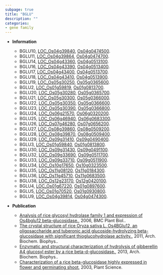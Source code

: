 ```yaml
---
subpage: true
title: "BGLU"
description: ""
categories:
- gene family
---
```


* **Information**  
    + BGLU10, [LOC_Os04g39840](http://rice.plantbiology.msu.edu/cgi-bin/ORF_infopage.cgi?orf=LOC_Os04g39840), [Os04g0474500](http://rapdb.dna.affrc.go.jp/viewer/gbrowse_details/irgsp1?name=Os04g0474500).
    + BGLU11, [LOC_Os04g39864](http://rice.plantbiology.msu.edu/cgi-bin/ORF_infopage.cgi?orf=LOC_Os04g39864), [Os04g0474700](http://rapdb.dna.affrc.go.jp/viewer/gbrowse_details/irgsp1?name=Os04g0474700).
    + BGLU14, [LOC_Os04g43360](http://rice.plantbiology.msu.edu/cgi-bin/ORF_infopage.cgi?orf=LOC_Os04g43360), [Os04g0513100](http://rapdb.dna.affrc.go.jp/viewer/gbrowse_details/irgsp1?name=Os04g0513100).
    + BGLU16, [LOC_Os04g43390](http://rice.plantbiology.msu.edu/cgi-bin/ORF_infopage.cgi?orf=LOC_Os04g43390), [Os04g0513400](http://rapdb.dna.affrc.go.jp/viewer/gbrowse_details/irgsp1?name=Os04g0513400).
    + BGLU17, [LOC_Os04g43400](http://rice.plantbiology.msu.edu/cgi-bin/ORF_infopage.cgi?orf=LOC_Os04g43400), [Os04g0513700](http://rapdb.dna.affrc.go.jp/viewer/gbrowse_details/irgsp1?name=Os04g0513700).
    + BGLU18, [LOC_Os04g43410](http://rice.plantbiology.msu.edu/cgi-bin/ORF_infopage.cgi?orf=LOC_Os04g43410), [Os04g0513900](http://rapdb.dna.affrc.go.jp/viewer/gbrowse_details/irgsp1?name=Os04g0513900).
    + BGLU19, [LOC_Os05g30250](http://rice.plantbiology.msu.edu/cgi-bin/ORF_infopage.cgi?orf=LOC_Os05g30250), [Os05g0365600](http://rapdb.dna.affrc.go.jp/viewer/gbrowse_details/irgsp1?name=Os05g0365600).
    + BGLU2, [LOC_Os01g59819](http://rice.plantbiology.msu.edu/cgi-bin/ORF_infopage.cgi?orf=LOC_Os01g59819), [Os01g0813700](http://rapdb.dna.affrc.go.jp/viewer/gbrowse_details/irgsp1?name=Os01g0813700).
    + BGLU20, [LOC_Os05g30280](http://rice.plantbiology.msu.edu/cgi-bin/ORF_infopage.cgi?orf=LOC_Os05g30280), [Os05g0365700](http://rapdb.dna.affrc.go.jp/viewer/gbrowse_details/irgsp1?name=Os05g0365700).
    + BGLU21, [LOC_Os05g30300](http://rice.plantbiology.msu.edu/cgi-bin/ORF_infopage.cgi?orf=LOC_Os05g30300), [Os05g0366000](http://rapdb.dna.affrc.go.jp/viewer/gbrowse_details/irgsp1?name=Os05g0366000).
    + BGLU22, [LOC_Os05g30350](http://rice.plantbiology.msu.edu/cgi-bin/ORF_infopage.cgi?orf=LOC_Os05g30350), [Os05g0366600](http://rapdb.dna.affrc.go.jp/viewer/gbrowse_details/irgsp1?name=Os05g0366600).
    + BGLU23, [LOC_Os05g30390](http://rice.plantbiology.msu.edu/cgi-bin/ORF_infopage.cgi?orf=LOC_Os05g30390), [Os05g0366800](http://rapdb.dna.affrc.go.jp/viewer/gbrowse_details/irgsp1?name=Os05g0366800).
    + BGLU24, [LOC_Os06g21570](http://rice.plantbiology.msu.edu/cgi-bin/ORF_infopage.cgi?orf=LOC_Os06g21570), [Os06g0320200](http://rapdb.dna.affrc.go.jp/viewer/gbrowse_details/irgsp1?name=Os06g0320200).
    + BGLU25, [LOC_Os06g46940](http://rice.plantbiology.msu.edu/cgi-bin/ORF_infopage.cgi?orf=LOC_Os06g46940), [Os06g0683300](http://rapdb.dna.affrc.go.jp/viewer/gbrowse_details/irgsp1?name=Os06g0683300).
    + BGLU26, [LOC_Os07g46280](http://rice.plantbiology.msu.edu/cgi-bin/ORF_infopage.cgi?orf=LOC_Os07g46280), [Os07g0656200](http://rapdb.dna.affrc.go.jp/viewer/gbrowse_details/irgsp1?name=Os07g0656200).
    + BGLU27, [LOC_Os08g39860](http://rice.plantbiology.msu.edu/cgi-bin/ORF_infopage.cgi?orf=LOC_Os08g39860), [Os08g0509200](http://rapdb.dna.affrc.go.jp/viewer/gbrowse_details/irgsp1?name=Os08g0509200).
    + BGLU28, [LOC_Os08g39870](http://rice.plantbiology.msu.edu/cgi-bin/ORF_infopage.cgi?orf=LOC_Os08g39870), [Os08g0509400](http://rapdb.dna.affrc.go.jp/viewer/gbrowse_details/irgsp1?name=Os08g0509400).
    + BGLU29, [LOC_Os09g31410](http://rice.plantbiology.msu.edu/cgi-bin/ORF_infopage.cgi?orf=LOC_Os09g31410), [Os09g0490400](http://rapdb.dna.affrc.go.jp/viewer/gbrowse_details/irgsp1?name=Os09g0490400).
    + BGLU3, [LOC_Os01g59840](http://rice.plantbiology.msu.edu/cgi-bin/ORF_infopage.cgi?orf=LOC_Os01g59840), [Os01g0813800](http://rapdb.dna.affrc.go.jp/viewer/gbrowse_details/irgsp1?name=Os01g0813800).
    + BGLU30, [LOC_Os09g31430](http://rice.plantbiology.msu.edu/cgi-bin/ORF_infopage.cgi?orf=LOC_Os09g31430), [Os09g0491100](http://rapdb.dna.affrc.go.jp/viewer/gbrowse_details/irgsp1?name=Os09g0491100).
    + BGLU32, [LOC_Os09g33690](http://rice.plantbiology.msu.edu/cgi-bin/ORF_infopage.cgi?orf=LOC_Os09g33690), [Os09g0511700](http://rapdb.dna.affrc.go.jp/viewer/gbrowse_details/irgsp1?name=Os09g0511700).
    + BGLU33, [LOC_Os09g33710](http://rice.plantbiology.msu.edu/cgi-bin/ORF_infopage.cgi?orf=LOC_Os09g33710), [Os09g0511900](http://rapdb.dna.affrc.go.jp/viewer/gbrowse_details/irgsp1?name=Os09g0511900).
    + BGLU34, [LOC_Os10g17650](http://rice.plantbiology.msu.edu/cgi-bin/ORF_infopage.cgi?orf=LOC_Os10g17650), [Os10g0323500](http://rapdb.dna.affrc.go.jp/viewer/gbrowse_details/irgsp1?name=Os10g0323500).
    + BGLU35, [LOC_Os11g08120](http://rice.plantbiology.msu.edu/cgi-bin/ORF_infopage.cgi?orf=LOC_Os11g08120), [Os11g0184300](http://rapdb.dna.affrc.go.jp/viewer/gbrowse_details/irgsp1?name=Os11g0184300).
    + BGLU36, [LOC_Os11g45710](http://rice.plantbiology.msu.edu/cgi-bin/ORF_infopage.cgi?orf=LOC_Os11g45710), [Os11g0683500](http://rapdb.dna.affrc.go.jp/viewer/gbrowse_details/irgsp1?name=Os11g0683500).
    + BGLU38, [LOC_Os12g23170](http://rice.plantbiology.msu.edu/cgi-bin/ORF_infopage.cgi?orf=LOC_Os12g23170), [Os12g0420100](http://rapdb.dna.affrc.go.jp/viewer/gbrowse_details/irgsp1?name=Os12g0420100).
    + BGLU4, [LOC_Os01g67220](http://rice.plantbiology.msu.edu/cgi-bin/ORF_infopage.cgi?orf=LOC_Os01g67220), [Os01g0897600](http://rapdb.dna.affrc.go.jp/viewer/gbrowse_details/irgsp1?name=Os01g0897600).
    + BGLU5, [LOC_Os01g70520](http://rice.plantbiology.msu.edu/cgi-bin/ORF_infopage.cgi?orf=LOC_Os01g70520), [Os01g0930800](http://rapdb.dna.affrc.go.jp/viewer/gbrowse_details/irgsp1?name=Os01g0930800).
    + BGLU9, [LOC_Os04g39814](http://rice.plantbiology.msu.edu/cgi-bin/ORF_infopage.cgi?orf=LOC_Os04g39814), [Os04g0474300](http://rapdb.dna.affrc.go.jp/viewer/gbrowse_details/irgsp1?name=Os04g0474300).

* **Publication**  
    + [Analysis of rice glycosyl hydrolase family 1 and expression of Os4bglu12 beta-glucosidase.](http://www.ncbi.nlm.nih.gov/pubmed?term=Analysis+of+rice+glycosyl+hydrolase+family+1+and+expression+of+Os4bglu12+beta-glucosidase.%5BTitle%5D), 2006, BMC Plant Biol..
    + [The crystal structure of rice Oryza sativa L. Os4BGlu12, an oligosaccharide and tuberonic acid glucoside-hydrolyzing beta-glucosidase with significant thioglucohydrolase activity.](http://www.ncbi.nlm.nih.gov/pubmed?term=The+crystal+structure+of+rice+Oryza+sativa+L.+Os4BGlu12,+an+oligosaccharide+and+tuberonic+acid+glucoside-hydrolyzing+beta-glucosidase+with+significant+thioglucohydrolase+activity.%5BTitle%5D), 2011, Arch. Biochem. Biophys..
    + [Enzymatic and structural characterization of hydrolysis of gibberellin A4 glucosyl ester by a rice beta-d-glucosidase.](http://www.ncbi.nlm.nih.gov/pubmed?term=Enzymatic+and+structural+characterization+of+hydrolysis+of+gibberellin+A4+glucosyl+ester+by+a+rice+beta-d-glucosidase.%5BTitle%5D), 2013, Arch. Biochem. Biophys..
    + [Characterization of a rice beta-glucosidase highly expressed in flower and germinating shoot](http://www.ncbi.nlm.nih.gov/pubmed?term=Characterization+of+a+rice+beta-glucosidase+highly+expressed+in+flower+and+germinating+shoot%5BTitle%5D), 2003, Plant Science.



